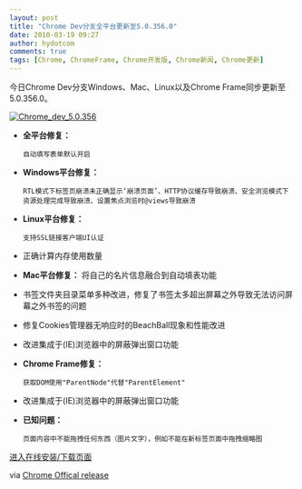 ```yaml
---
layout: post
title: "Chrome Dev分支全平台更新至5.0.356.0"
date: 2010-03-19 09:27
author: hydotcom
comments: true
tags: [Chrome, ChromeFrame, Chrome开发版, Chrome新闻, Chrome更新]
---
```

今日Chrome Dev分支Windows、Mac、Linux以及Chrome Frame同步更新至5.0.356.0。

<a href="http://img.chromi.org/2010/03/Chrome_dev_5.0.356.png">![](http://img.chromi.org/2010/03/Chrome_dev_5.0.356.png "Chrome_dev_5.0.356")</a>


*   **全平台修复：**

    	自动填写表单默认开启



*   **Windows平台修复：**

    	RTL模式下标签页崩溃未正确显示‘崩溃页面’、HTTP协议缓存导致崩溃、安全浏览模式下资源处理完成导致崩溃、设置焦点浏览时@views导致崩溃




*   **Linux平台修复：**

    	支持SSL链接客户端UI认证
*   正确计算内存使用数量



*   **Mac平台修复：**
	将自己的名片信息融合到自动填表功能

*   书签文件夹目录菜单多种改进，修复了书签太多超出屏幕之外导致无法访问屏幕之外书签的问题
*   修复Cookies管理器无响应时的BeachBall现象和性能改进
*   改进集成于(IE)浏览器中的屏蔽弹出窗口功能


*   **Chrome Frame修复：**

    	获取DOM使用"ParentNode"代替"ParentElement"
*   改进集成于(IE)浏览器中的屏蔽弹出窗口功能



*   **已知问题：**

    	页面内容中不能拖拽任何东西（图片文字），例如不能在新标签页面中拖拽缩略图


[进入在线安装/下载页面](http://www.chromi.org/chromedownload)

via [Chrome Offical release](http://feedproxy.google.com/~r/GoogleChromeReleases/~3/8OqFrnmJQGg/dev-channel-update_18.html)
